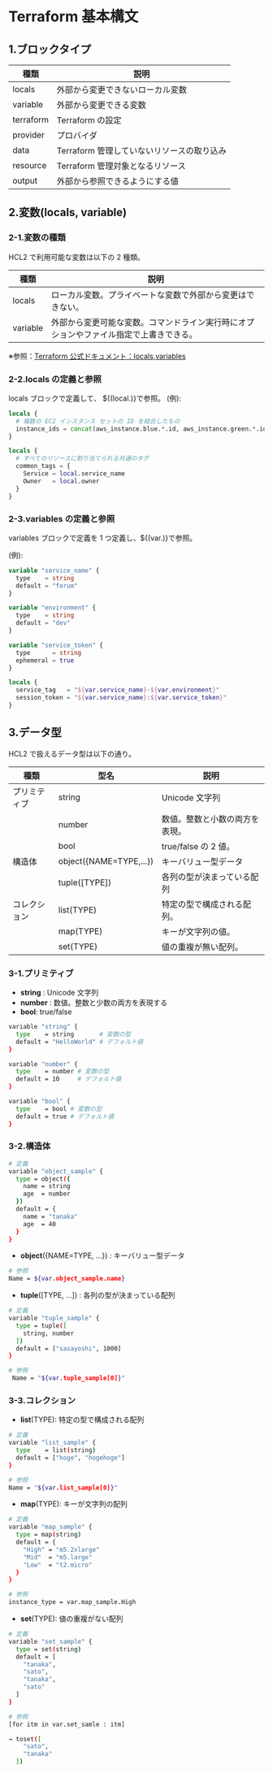 # Terraform 基本構文

## 1.ブロックタイプ

| 種類      | 説明                                       |
| --------- | ------------------------------------------ |
| locals    | 外部から変更できないローカル変数           |
| variable  | 外部から変更できる変数                     |
| terraform | Terraform の設定                           |
| provider  | プロバイダ                                 |
| data      | Terraform 管理していないリソースの取り込み |
| resource  | Terraform 管理対象となるリソース           |
| output    | 外部から参照できるようにする値             |

## 2.変数(locals, variable)

### 2-1.変数の種類

HCL2 で利用可能な変数は以下の 2 種類。

| 種類     | 説明                                                                                   |
| -------- | -------------------------------------------------------------------------------------- |
| locals   | ローカル変数。プライベートな変数で外部から変更はできない。                             |
| variable | 外部から変更可能な変数。コマンドライン実行時にオプションやファイル指定で上書きできる。 |

※参照：[Terraform 公式ドキュメント：locals,variables](https://developer.hashicorp.com/terraform/language/values/locals)

### 2-2.locals の定義と参照

locals ブロックで定義して、 ${(local.<NAME>)}で参照。
(例):

```hcl:main.tf
locals {
  # 複数の EC2 インスタンス セットの ID を結合したもの
  instance_ids = concat(aws_instance.blue.*.id, aws_instance.green.*.id)
}

locals {
  # すべてのリソースに割り当てられる共通のタグ
  common_tags = {
    Service = local.service_name
    Owner   = local.owner
  }
}
```

### 2-3.variables の定義と参照

variables ブロックで定義を 1 つ定義し、${(var.<NAME>)}で参照。

(例):

```hcl:main.tf
variable "service_name" {
  type    = string
  default = "forum"
}

variable "environment" {
  type    = string
  default = "dev"
}

variable "service_token" {
  type      = string
  ephemeral = true
}

locals {
  service_tag   = "${var.service_name}-${var.environment}"
  session_token = "${var.service_name}:${var.service_token}"
}
```

## 3.データ型

HCL2 で扱えるデータ型は以下の通り。

| 種類         | 型名                    | 説明                           |
| ------------ | ----------------------- | ------------------------------ |
| プリミティブ | string                  | Unicode 文字列                 |
|              | number                  | 数値。整数と小数の両方を表現。 |
|              | bool                    | true/false の 2 値。           |
| 構造体       | object({NAME=TYPE,...}) | キーバリュー型データ           |
|              | tuple([TYPE])           | 各列の型が決まっている配列     |
| コレクション | list(TYPE)              | 特定の型で構成される配列。     |
|              | map(TYPE)               | キーが文字列の値。             |
|              | set(TYPE)               | 値の重複が無い配列。           |

### 3-1.プリミティブ

- **string** : Unicode 文字列
- **number** : 数値。整数と少数の両方を表現する
- **bool**: true/false

```bash
variable "string" {
  type    = string       # 変数の型
  default = "HelloWorld" # デフォルト値
}

variable "number" {
  type    = number # 変数の型
  default = 10     # デフォルト値
}

variable "bool" {
  type    = bool # 変数の型
  default = true # デフォルト値
}
```

### 3-2.構造体

```bash
# 定義
variable "object_sample" {
  type = object({
    name = string
    age  = number
  })
  default = {
    name = "tanaka"
    age  = 40
  }
}
```

- **object**({NAME=TYPE, ...}) : キーバリュー型データ

```bash
# 参照
Name = ${var.object_sample.name}
```

- **tuple**([TYPE, ...]) : 各列の型が決まっている配列

```bash
# 定義
variable "tuple_sample" {
  type = tuple([
    string, number
  ])
  default = ["sasayoshi", 1000]
}
```

```bash
# 参照
 Name = "${var.tuple_sample[0]}"
```

### 3-3.コレクション

- **list**(TYPE): 特定の型で構成される配列

```bash
# 定義
variable "list_sample" {
  type    = list(string)
  default = ["hoge", "hogehoge"]
}
```

```bash
# 参照
Name = "${var.list_sample[0]}"
```

- **map**(TYPE): キーが文字列の配列

```bash
# 定義
variable "map_sample" {
  type = map(string)
  default = {
    "High" = "m5.2xlarge"
    "Mid"  = "m5.large"
    "Low"  = "t2.micro"
  }
}
```

```bash
# 参照
instance_type = var.map_sample.High
```

- **set**(TYPE): 値の重複がない配列

```bash
# 定義
variable "set_sample" {
  type = set(string)
  default = [
    "tanaka",
    "sato",
    "tanaka",
    "sato"
  ]
}
```

```bash
# 参照
[for itm in var.set_samle : itm]

→ toset([
    "sato",
    "tanaka"
  ])
```
